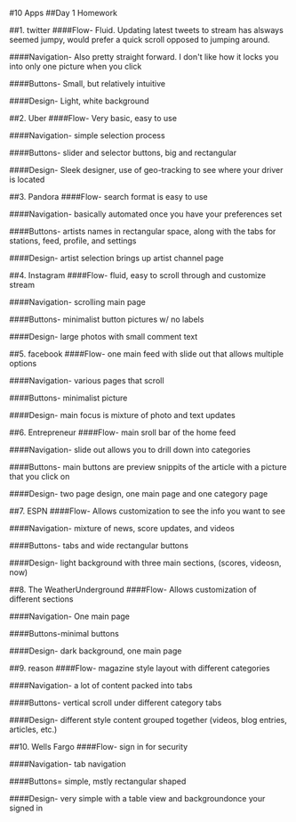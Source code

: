 #10 Apps 
##Day 1 Homework

##1. twitter
####Flow- Fluid. Updating latest tweets to stream has alsways seemed jumpy, would prefer a quick scroll opposed to jumping around. 

####Navigation- Also pretty straight forward. I don't like how it locks you into only one picture when you click 

####Buttons- Small, but relatively intuitive

####Design- Light, white background

##2. Uber
####Flow- Very basic, easy to use

####Navigation- simple selection process

####Buttons- slider and selector buttons, big and rectangular

####Design- Sleek designer, use of geo-tracking to see where your driver is located 

##3. Pandora
####Flow- search format is easy to use

####Navigation- basically automated once you have your preferences set

####Buttons- artists names in rectangular space, along with the tabs for stations, feed, profile, and settings

####Design- artist selection brings up artist channel page

##4. Instagram
####Flow- fluid, easy to scroll through and customize stream

####Navigation- scrolling main page 

####Buttons- minimalist button pictures w/ no labels

####Design- large photos with small comment text 

##5. facebook
####Flow-  one main feed with slide out that allows multiple options

####Navigation- various pages that scroll

####Buttons- minimalist picture

####Design- main focus is mixture of photo and text updates

##6. Entrepreneur
####Flow- main sroll bar of the home feed

####Navigation- slide out allows you to drill down into categories

####Buttons- main buttons are preview snippits of the article with a picture that you click on

####Design- two page design, one main page and one category page 

##7. ESPN
####Flow- Allows customization to see the info you want to see

####Navigation- mixture of news, score updates, and videos

####Buttons- tabs and wide rectangular buttons

####Design- light background with three main sections, (scores, videosn, now)

##8. The WeatherUnderground
####Flow- Allows customization of different sections

####Navigation- One main page

####Buttons-minimal buttons

####Design- dark background, one main page 

##9. reason
####Flow- magazine style layout with different categories

####Navigation- a lot of content packed into tabs 

####Buttons- vertical scroll under different category tabs

####Design- different style content grouped together (videos, blog entries, articles, etc.)

##10. Wells Fargo
####Flow- sign in for security

####Navigation- tab navigation

####Buttons= simple, mstly rectangular shaped

####Design- very simple with a table view and backgroundonce your signed in



